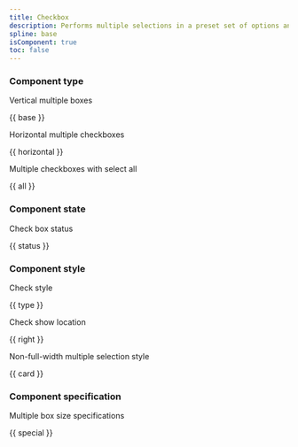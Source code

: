 ```yaml
---
title: Checkbox
description: Performs multiple selections in a preset set of options and renders the selection results.
spline: base
isComponent: true
toc: false
---
```


### Component type

Vertical multiple boxes

{{ base }}

Horizontal multiple checkboxes

{{ horizontal }}

Multiple checkboxes with select all

{{ all }}

### Component state

Check box status

{{ status }}

### Component style

Check style

{{ type }}

Check show location

{{ right }}

Non-full-width multiple selection style

{{ card }}

### Component specification

Multiple box size specifications

{{ special }}